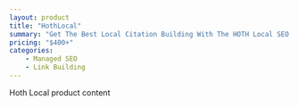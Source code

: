 ```yaml
---
layout: product
title: "HothLocal"
summary: "Get The Best Local Citation Building With The HOTH Local SEO Services"
pricing: "$400+"
categories: 
    - Managed SEO
    - Link Building
---
```


Hoth Local product content
